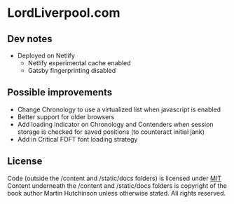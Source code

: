 # LordLiverpool.com

## Dev notes

-   Deployed on Netlify
    -   Netlify experimental cache enabled
    -   Gatsby fingerprinting disabled

## Possible improvements

-   Change Chronology to use a virtualized list when javascript is enabled
-   Better support for older browsers
-   Add loading indicator on Chronology and Contenders when session storage is checked for saved positions (to counteract initial jank)
-   Add in Critical FOFT font loading strategy

## License

Code (outside the /content and /static/docs folders) is licensed under [MIT](./LICENSE)
Content underneath the /content and /static/docs folders is copyright of the book author Martin Hutchinson unless otherwise stated. All rights reserved.
